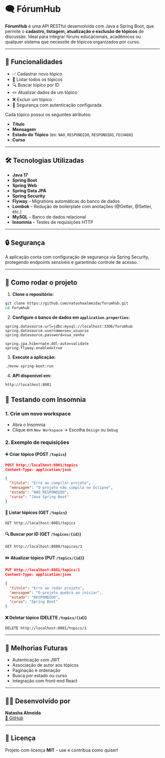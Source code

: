 
# 🗨️ FórumHub

**FórumHub** é uma API RESTful desenvolvida com Java e Spring Boot, que permite o **cadastro, listagem, atualização e exclusão de tópicos** de discussão. Ideal para integrar fóruns educacionais, acadêmicos ou qualquer sistema que necessite de tópicos organizados por curso.

---

## 🚀 Funcionalidades

- ✅ Cadastrar novo tópico
- 📄 Listar todos os tópicos
- 🔍 Buscar tópico por ID
- ✏️ Atualizar dados de um tópico
- ❌ Excluir um tópico
- 🔐 Segurança com autenticação configurada

Cada tópico possui os seguintes atributos:

- **Título**
- **Mensagem**
- **Estado do Tópico** (ex: `NAO_RESPONDIDO`, `RESPONDIDO`, `FECHADO`)
- **Curso**

---

## 🛠️ Tecnologias Utilizadas

- **Java 17**
- **Spring Boot**
- **Spring Web**
- **Spring Data JPA**
- **Spring Security**
- **Flyway** – Migrations automáticas do banco de dados
- **Lombok** – Redução de boilerplate com anotações (@Getter, @Setter, etc.)
- **MySQL** – Banco de dados relacional
- **Insomnia** – Testes de requisições HTTP

---

## 🔒 Segurança

A aplicação conta com configuração de segurança via Spring Security, protegendo endpoints sensíveis e garantindo controle de acesso.

---

## 🧪 Como rodar o projeto

1. **Clone o repositório:**

```bash
git clone https://github.com/natashaalmeida/forumhub.git
cd forumhub
```

2. **Configure o banco de dados em `application.properties`:**

```properties
spring.datasource.url=jdbc:mysql://localhost:3306/forumhub
spring.datasource.username=seu_usuario
spring.datasource.password=sua_senha

spring.jpa.hibernate.ddl-auto=validate
spring.flyway.enabled=true
```

3. **Execute a aplicação:**

```bash
./mvnw spring-boot:run
```

4. **API disponível em:**

```
http://localhost:8081
```

## 🔧 Testando com Insomnia

### 1. Crie um novo workspace
- Abra o Insomnia
- Clique em `New Workspace` → Escolha `Design` ou `Debug`

### 2. Exemplo de requisições

#### ➕ Criar tópico (POST `/topics`)
```json
POST http://localhost:8081/topics
Content-Type: application/json

{
  "titulo": "Erro ao compilar projeto",
  "mensagem": "O projeto não compila no Eclipse",
  "estado": "NAO_RESPONDIDO",
  "curso": "Java Spring Boot"
}
```

#### 📄 Listar tópicos (GET `/topics`)
```http
GET http://localhost:8081/topics
```

#### 🔍 Buscar por ID (GET `/topicos/{id}`)
```http
GET http://localhost:8080/topicos/1
```

#### ✏️ Atualizar tópico (PUT `/topics/{id}`)
```json
PUT http://localhost:8081/topics/1
Content-Type: application/json

{
  "titulo": "Erro ao rodar projeto",
  "mensagem": "O projeto quebra ao iniciar",
  "estado": "RESPONDIDO",
  "curso": "Spring Boot"
}
```

#### ❌ Deletar tópico (DELETE `/topics/{id}`)
```http
DELETE http://localhost:8081/topics/1
```

---

## 🧠 Melhorias Futuras

- Autenticação com JWT
- Associação de autor aos tópicos
- Paginação e ordenação
- Busca por estado ou curso
- Integração com front-end React

---

## 👩‍💻 Desenvolvido por

**Natasha Almeida**  
[🔗 GitHub](https://github.com/natashaalmeida)

---

## 📌 Licença

Projeto com licença **MIT** – use e contribua como quiser!
